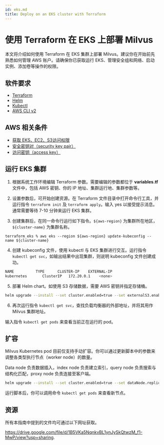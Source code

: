 ```yaml
---
id: eks.md
title: Deploy on an EKS cluster with Terraform
---
```


# 使用 Terraform 在 EKS 上部署 Milvus


本文将介绍如何使用 Terraform 在 EKS 集群上部署 Milvus。建议你在开始前先熟悉如何管理 AWS 账户。请确保你已获取运行 EKS、管理安全组和网络、启动实例、添加卷等操作的权限。


## 软件要求

- [Terraform](https://learn.hashicorp.com/tutorials/terraform/install-cli)
- [Helm](https://helm.sh/docs/intro/install/)
- [Kubectl](https://kubernetes.io/docs/tasks/tools/)
- [AWS CLI v2](https://docs.aws.amazon.com/cli/latest/userguide/install-cliv2.html)

## AWS 相关条件 

- [获取 EKS、EC2、S3访问权限](https://docs.aws.amazon.com/AWSEC2/latest/UserGuide/iam-roles-for-amazon-ec2.html)
- [安全密钥对（security key pair）](https://docs.aws.amazon.com/general/latest/gr/aws-sec-cred-types.html)
- [访问密钥（access key）](https://docs.aws.amazon.com/general/latest/gr/aws-sec-cred-types.html)

## 运行 EKS 集群

1. 根据系统工作环境编辑 Terraform 参数。需要编辑的参数都位于 **variables.tf** 文件中，包括 AWS 密钥、你的 IP 地址、集群运行地、集群参数等。


2. 设置参数后，可开始创建资源。在 Terraform 文件目录中打开命令行工具，并运行指令 `terraform init` 及 `terraform apply`。输入 yes 以接受提示消息。通常需要等待 7-10 分钟来运行 EKS 集群。

3. 创建集群后，在同一命令行运行如下指令。`${aws-region}` 为集群所在地区，`${cluster-name}` 为集群名称。

```
terraform_eks % aws eks --region ${aws-region} update-kubeconfig --name ${cluster-name}
```

4. 创建 kubeconfig 文件，使用 kubectl 与 EKS 集群进行交互。运行指令 `kubectl get svc`，如输出结果中出现集群，则说明 kubeconfig 文件创建成功。

```bash
NAME          TYPE      CLUSTER-IP    EXTERNAL-IP                                PORT(S)             AGE
kubernetes       ClusterIP   172.20.0.1    <none>                                  443/TCP             106m
```

5. 部署 Helm chart。如使用 S3 存储数据，需要 AWS 密钥并指定存储桶。

```Bash
helm upgrade --install --set cluster.enabled=true --set externalS3.enabled=true --set externalS3.host='s3.us-east-2.amazonaws.com' --set externalS3.port=80 --set externalS3.accessKey=${access-key} --set externalS3.secretKey=${secret-key} --set externalS3.bucketName=${bucket-name} --set minio.enabled=False --set service.type=LoadBalancer milvus milvus/milvus
```

6. 再次运行指令 `kubectl get svc`，查找负载均衡器的外部地址，并将其用作 Milvus 集群地址。

<div class="alert note">
输入指令 <code>kubectl get pods</code> 来查看当前正在运行的 pod。
</div>

## 扩容

Milvus Kubernetes pod 目前仅支持手动扩容。你可以通过更新脚本中的参数来调整各类型执行节点（worker node）的数量。

<div class="alert note">
Data node 负责数据插入，index node 负责建立索引，query node 负责搜索与结构化匹配，proxy node 负责连接至客户端。 
</div>

```bash
helm upgrade --install --set cluster.enabled=true --set dataNode.replicas=1 --set indexNode.replicas=1 --set queryNode.replicas=1 --set proxy.replicas=1 --set externalS3.enabled=true --set externalS3.host='s3.us-east-2.amazonaws.com' --set externalS3.port=80 --set externalS3.accessKey=${access-key} --set externalS3.secretKey=${secret-key} --set externalS3.bucketName=${bucket-name} --set minio.enabled=False --set service.type=LoadBalancer milvus milvus/milvus
```

运行脚本后，你可以调用命令 `kubectl get pods` 来查看新节点。

## 资源

所有本指南中提到的文件均可通过以下网址获取。

https://drive.google.com/file/d/1B5VKa5NqnkvBL1ynJySkQtwzM_f1-MwP/view?usp=sharing.
